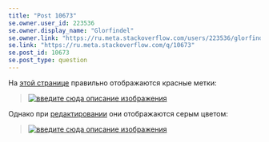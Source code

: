 ```yaml
---
title: "Post 10673"
se.owner.user_id: 223536
se.owner.display_name: "Glorfindel"
se.owner.link: "https://ru.meta.stackoverflow.com/users/223536/glorfindel"
se.link: "https://ru.meta.stackoverflow.com/q/10673"
se.post_id: 10673
se.post_type: question
---
```

<p>На <a href="https://ru.meta.stackoverflow.com/tags/%d1%81%d1%82%d0%b0%d1%82%d1%83%d1%81-%d0%bf%d1%80%d0%be%d0%b2%d0%b5%d1%80%d0%ba%d0%b0/info">этой странице</a> правильно отображаются красные метки:</p>
<blockquote>
<p><a href="https://i.stack.imgur.com/UCAA0.png" rel="nofollow noreferrer"><img src="https://i.stack.imgur.com/UCAA0.png" alt="введите сюда описание изображения" /></a></p>
</blockquote>
<p>Однако при <a href="https://ru.meta.stackoverflow.com/edit-tag-wiki/12">редактировании</a> они отображаются серым цветом:</p>
<blockquote>
<p><a href="https://i.stack.imgur.com/ggkYj.png" rel="nofollow noreferrer"><img src="https://i.stack.imgur.com/ggkYj.png" alt="введите сюда описание изображения" /></a></p>
</blockquote>
